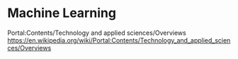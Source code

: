# Machine Learning


Portal:Contents/Technology and applied sciences/Overviews
https://en.wikipedia.org/wiki/Portal:Contents/Technology_and_applied_sciences/Overviews
